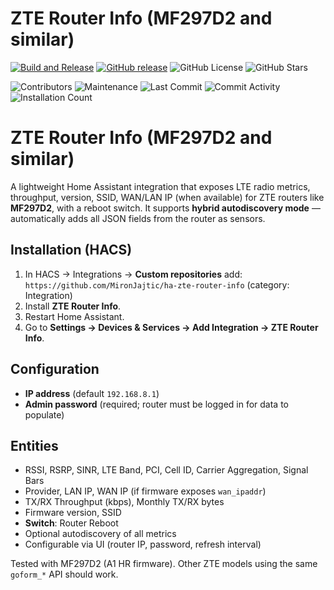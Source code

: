 # ZTE Router Info (MF297D2 and similar)

[![Build and Release](https://github.com/MironJajtic/ha-zte-router-info/actions/workflows/release.yml/badge.svg)](https://github.com/MironJajtic/ha-zte-router-info/actions/workflows/release.yml)
[![GitHub release](https://img.shields.io/github/release/MironJajtic/ha-zte-router-info.svg)](https://github.com/MironJajtic/ha-zte-router-info/releases/)
![GitHub License](https://img.shields.io/github/license/MironJajtic/ha-zte-router-info)
![GitHub Stars](https://img.shields.io/github/stars/MironJajtic/ha-zte-router-info)

![Contributors](https://img.shields.io/github/contributors/MironJajtic/ha-zte-router-info)
![Maintenance](https://img.shields.io/maintenance/yes/2025)
![Last Commit](https://img.shields.io/github/last-commit/MironJajtic/ha-zte-router-info)
![Commit Activity](https://img.shields.io/github/commit-activity/y/MironJajtic/ha-zte-router-info)
![Installation Count](https://img.shields.io/badge/dynamic/json?color=41BDF5&logo=home-assistant&label=integration%20usage&suffix=%20installs&cacheSeconds=15600&url=https://analytics.home-assistant.io/custom_integrations.json&query=$.zte_router_info.total)


# ZTE Router Info (MF297D2 and similar)

A lightweight Home Assistant integration that exposes LTE radio metrics, throughput, version,
SSID, WAN/LAN IP (when available) for ZTE routers like **MF297D2**, with a reboot switch.
It supports **hybrid autodiscovery mode** — automatically adds all JSON fields from the router as sensors.

## Installation (HACS)

1. In HACS → Integrations → **Custom repositories** add:
   `https://github.com/MironJajtic/ha-zte-router-info` (category: Integration)
2. Install **ZTE Router Info**.
3. Restart Home Assistant.
4. Go to **Settings → Devices & Services → Add Integration → ZTE Router Info**.

## Configuration

- **IP address** (default `192.168.8.1`)
- **Admin password** (required; router must be logged in for data to populate)

## Entities

- RSSI, RSRP, SINR, LTE Band, PCI, Cell ID, Carrier Aggregation, Signal Bars
- Provider, LAN IP, WAN IP (if firmware exposes `wan_ipaddr`)
- TX/RX Throughput (kbps), Monthly TX/RX bytes
- Firmware version, SSID
- **Switch**: Router Reboot
- Optional autodiscovery of all metrics
- Configurable via UI (router IP, password, refresh interval)

Tested with MF297D2 (A1 HR firmware). Other ZTE models using the same `goform_*` API should work.
